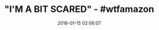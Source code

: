 ---
title: '"I''M A BIT SCARED" - #wtfamazon'
name: Nasco Advanced Geri Manikin - Model LF04030U - Each
date: '2018-01-15 02:06:07'
buy_now: >-
  https://www.amazon.com/Nasco-Advanced-Geri-Manikin-LF04030U/dp/B0015T99ZM?SubscriptionId=AKIAIA5RBQIWQVTCUEUQ&tag=coldcutdeals-20&linkCode=xm2&camp=2025&creative=165953&creativeASIN=B0015T99ZM
description_markdown: |+
  Nasco Advanced Geri Manikin - Model LF04030U - Each

    - MPN: LF04030U

    - Authentic Nasco (Life/Form) product!

    - 5 year warranty

    - Made in the United States

    - Great for nursing and therapy students

tweet_id_str: '952723537739034625'
price: '$2,775.00'
you_save: ''
asin: B0015T99ZM
image: 'https://images-na.ssl-images-amazon.com/images/I/41VmqY8U9qL.jpg'

---